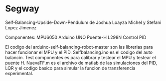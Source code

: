 # Segway
Self-Balancing-Upside-Down-Pendulum
de Joshua Loayza Michel y Stefani Lopez Jimenez


Componentes:
MPU6050
Arduino UNO
Puente-H L298N
Control PID


El codigo del arduino-self-balancing-robot-master son las librerias para hacer funcionar el MPU y el PID.
Selfbalancing.ino es el codigo del auto balancin. 
Test componentes es para calibrar y testear el MPU y testear el puente H. 
NuevaTF.m es el archivo de matlab de las simulaciones del PID, LQR y el codigo basico para simular la funcion de transferencia experimental. 
